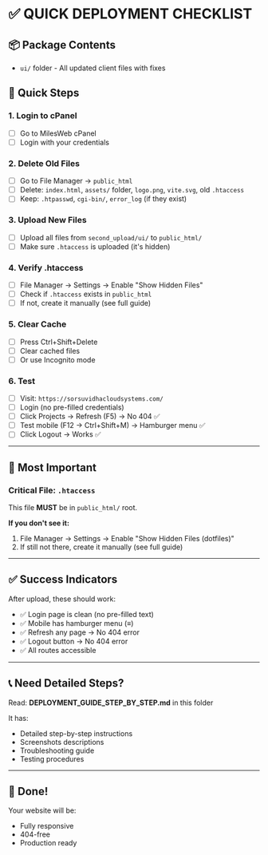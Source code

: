 # ✅ QUICK DEPLOYMENT CHECKLIST

## 📦 **Package Contents**
- `ui/` folder - All updated client files with fixes

## 🎯 **Quick Steps**

### **1. Login to cPanel**
- [ ] Go to MilesWeb cPanel
- [ ] Login with your credentials

### **2. Delete Old Files**
- [ ] Go to File Manager → `public_html`
- [ ] Delete: `index.html`, `assets/` folder, `logo.png`, `vite.svg`, old `.htaccess`
- [ ] Keep: `.htpasswd`, `cgi-bin/`, `error_log` (if they exist)

### **3. Upload New Files**
- [ ] Upload all files from `second_upload/ui/` to `public_html/`
- [ ] Make sure `.htaccess` is uploaded (it's hidden)

### **4. Verify .htaccess**
- [ ] File Manager → Settings → Enable "Show Hidden Files"
- [ ] Check if `.htaccess` exists in `public_html`
- [ ] If not, create it manually (see full guide)

### **5. Clear Cache**
- [ ] Press Ctrl+Shift+Delete
- [ ] Clear cached files
- [ ] Or use Incognito mode

### **6. Test**
- [ ] Visit: `https://sorsuvidhacloudsystems.com/`
- [ ] Login (no pre-filled credentials)
- [ ] Click Projects → Refresh (F5) → No 404 ✅
- [ ] Test mobile (F12 → Ctrl+Shift+M) → Hamburger menu ✅
- [ ] Click Logout → Works ✅

---

## 🚨 **Most Important**

### **Critical File: `.htaccess`**
This file **MUST** be in `public_html/` root.

**If you don't see it:**
1. File Manager → Settings → Enable "Show Hidden Files (dotfiles)"
2. If still not there, create it manually (see full guide)

---

## ✅ **Success Indicators**

After upload, these should work:
- ✅ Login page is clean (no pre-filled text)
- ✅ Mobile has hamburger menu (≡)
- ✅ Refresh any page → No 404 error
- ✅ Logout button → No 404 error
- ✅ All routes accessible

---

## 📞 **Need Detailed Steps?**

Read: **DEPLOYMENT_GUIDE_STEP_BY_STEP.md** in this folder

It has:
- Detailed step-by-step instructions
- Screenshots descriptions
- Troubleshooting guide
- Testing procedures

---

## 🎉 **Done!**

Your website will be:
- Fully responsive
- 404-free
- Production ready

